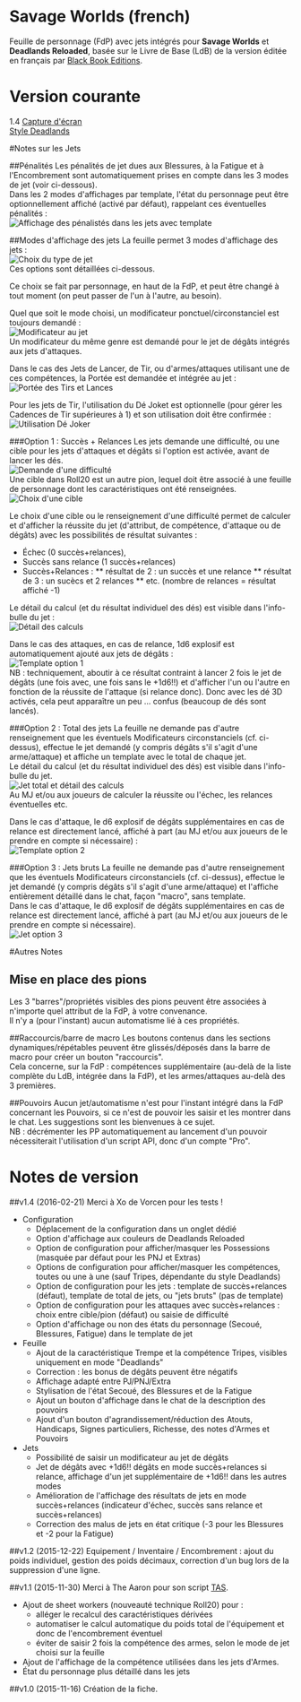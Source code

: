 # Savage Worlds (french)

Feuille de personnage (FdP) avec jets intégrés pour **Savage Worlds** et **Deadlands Reloaded**, basée sur le Livre de Base (LdB) de la version éditée en français par [Black Book Editions](http://www.black-book-editions.fr/catalogue.php?id=58).

# Version courante
1.4 [Capture d'écran](sawofr.jpg)  
[Style Deadlands](sawofr_style_deadlands.png)

#Notes sur les Jets

##Pénalités
Les pénalités de jet dues aux Blessures, à la Fatigue et à l'Encombrement sont automatiquement prises en compte dans les 3 modes de jet (voir ci-dessous).  
Dans les 2 modes d'affichages par template, l'état du personnage peut être optionnellement affiché (activé par défaut), rappelant ces éventuelles pénalités :  
![Affichage des pénalistés dans les jets avec template](sawofr_template_penalistes.png)

##Modes d'affichage des jets
La feuille permet 3 modes d'affichage des jets :  
![Choix du type de jet](sawofr_choixjet.png)  
Ces options sont détaillées ci-dessous.

Ce choix se fait par personnage,  en haut de la FdP, et peut être changé à tout moment (on peut passer de l'un à l'autre, au besoin).

Quel que soit le mode choisi, un modificateur ponctuel/circonstanciel est toujours demandé :  
![Modificateur au jet](sawofr_modificateur.png)  
Un modificateur du même genre est demandé pour le jet de dégâts intégrés aux jets d'attaques.

Dans le cas des Jets de Lancer, de Tir, ou d'armes/attaques utilisant une de ces compétences, la Portée est demandée et intégrée au jet :  
![Portée des Tirs et Lances](sawofr_portee.png)

Pour les jets de Tir, l'utilisation du Dé Joket est optionnelle (pour gérer les Cadences de Tir supérieures à 1) et son utilisation doit être confirmée :  
![Utilisation Dé Joker](sawofr_dejokerutil.png)

###Option 1 : Succès + Relances
Les jets demande une difficulté, ou une cible pour les jets d'attaques et dégâts si l'option est activée, avant de lancer les dés.  
![Demande d'une difficulté](sawofr_difficulte.png)  
Une cible dans Roll20 est un autre pion, lequel doit être associé à une feuille de personnage dont les caractéristiques ont été renseignées.  
![Choix d'une cible](sawofr_cible.png)

Le choix d'une cible ou le renseignement d'une difficulté permet de calculer et d'afficher la réussite du jet (d'attribut, de compétence, d'attaque ou de dégâts) avec les possibilités de résultat suivantes :

* Échec (0 succès+relances),
* Succès sans relance (1 succès+relances)
* Succès+Relances :
** résultat de 2 : un succès et une relance
** résultat de 3 : un sucècs et 2 relances
** etc. (nombre de relances = résultat affiché -1)

Le détail du calcul (et du résultat individuel des dés) est visible dans l'info-bulle du jet :  
![Détail des calculs](sawofr_infobulleoption1.png)

Dans le cas des attaques, en cas de relance, 1d6 explosif est automatiquement ajouté aux jets de dégâts :  
![Template option 1](sawofr_templateoption1.png)  
NB : techniquement, aboutir à ce résultat contraint à lancer 2 fois le jet de dégâts (une fois avec, une fois sans le +1d6!!) et d'afficher l'un ou l'autre en fonction de la réussite de l'attaque (si relance donc). Donc avec les dé 3D activés, cela peut apparaître un peu ... confus (beaucoup de dés sont lancés).

###Option 2 : Total des jets
La feuille ne demande pas d'autre renseignement que les éventuels Modificateurs circonstanciels (cf. ci-dessus), effectue le jet demandé (y compris dégâts s'il s'agit d'une arme/attaque) et affiche un template avec le total de chaque jet.  
Le détail du calcul (et du résultat individuel des dés) est visible dans l'info-bulle du jet.  
![Jet total et détail des calculs](sawofr_infobulleoption2.png)  
Au MJ et/ou aux joueurs de calculer la réussite ou l'échec, les relances éventuelles etc.

Dans le cas d'attaque, le d6 explosif de dégâts supplémentaires en cas de relance est directement lancé, affiché à part (au MJ et/ou aux joueurs de le prendre en compte si nécessaire) :  
![Template option 2](sawofr_templateoption2.png)

###Option 3 : Jets bruts
La feuille ne demande pas d'autre renseignement que les éventuels Modificateurs circonstanciels (cf. ci-dessus), effectue le jet demandé (y compris dégâts s'il s'agit d'une arme/attaque) et l'affiche entièrement détaillé dans le chat, façon "macro", sans template.  
Dans le cas d'attaque, le d6 explosif de dégâts supplémentaires en cas de relance est directement lancé, affiché à part (au MJ et/ou aux joueurs de le prendre en compte si nécessaire).  
![Jet option 3](sawofr_jetoption3.png)

#Autres Notes

## Mise en place des pions
Les 3 "barres"/propriétés visibles des pions peuvent être associées à n'importe quel attribut de la FdP, à votre convenance.  
Il n'y a (pour l'instant) aucun automatisme lié à ces propriétés.

##Raccourcis/barre de macro
Les boutons contenus dans les sections dynamiques/répétables peuvent être glissés/déposés dans la barre de macro pour créer un bouton "raccourcis".  
Cela concerne, sur la FdP : compétences supplémentaire (au-delà de la liste complète du LdB, intégrée dans la FdP), et les armes/attaques au-delà des 3 premières.

##Pouvoirs
Aucun jet/automatisme n'est pour l'instant intégré dans la FdP concernant les Pouvoirs, si ce n'est de pouvoir les saisir et les montrer dans le chat.
Les suggestions sont les bienvenues à ce sujet.  
NB : décrémenter les PP automatiquement au lancement d'un pouvoir nécessiterait l'utilisation d'un script API, donc d'un compte "Pro".

# Notes de version

##v1.4 (2016-02-21)
Merci à Xo de Vorcen pour les tests !

* Configuration
  * Déplacement de la configuration dans un onglet dédié
  * Option d'affichage aux couleurs de Deadlands Reloaded
  * Option de configuration pour afficher/masquer les Possessions (masquée par défaut pour les PNJ et Extras)
  * Options de configuration pour afficher/masquer les compétences,  toutes ou une à une (sauf Tripes, dépendante du style Deadlands)
  * Option de configuration pour les jets : template de succès+relances (défaut), template de total de jets, ou "jets bruts" (pas de template)
  * Option de configuration pour les attaques avec succès+relances : choix entre cible/pion (défaut) ou saisie de difficulté
  * Option d'affichage ou non des états du personnage (Secoué, Blessures, Fatigue) dans le template de jet
* Feuille
  * Ajout de la caractéristique Trempe et la compétence Tripes, visibles uniquement en mode "Deadlands"
  * Correction : les bonus de dégâts peuvent être négatifs
  * Affichage adapté entre PJ/PNJ/Extra
  * Stylisation de l'état Secoué, des Blessures et de la Fatigue
  * Ajout un bouton d'affichage dans le chat de la description des pouvoirs
  * Ajout d'un bouton d'agrandissement/réduction des Atouts, Handicaps, Signes particuliers, Richesse, des notes d'Armes et Pouvoirs
* Jets
  * Possibilité de saisir un modificateur au jet de dégâts
  * Jet de dégâts avec +1d6!! dégâts en mode succès+relances si relance, affichage d'un jet supplémentaire de +1d6!! dans les autres modes
  * Amélioration de l'affichage des résultats de jets en mode succès+relances (indicateur d'échec, succès sans relance et succès+relances)
  * Correction des malus de jets en état critique (-3 pour les Blessures et -2 pour la Fatigue)

##v1.2 (2015-12-22)
Equipement / Inventaire / Encombrement : ajout du poids individuel, gestion des poids décimaux, correction d'un bug lors de la suppression d'une ligne.

##v1.1 (2015-11-30)
Merci à The Aaron pour son script [TAS](https://github.com/shdwjk/TheAaronSheet).

* Ajout de sheet workers (nouveauté technique Roll20) pour :
    * alléger le recalcul des caractéristiques dérivées
    * automatiser le calcul automatique du poids total de l'équipement et donc de l'encombrement éventuel
    * éviter de saisir 2 fois la compétence des armes, selon le mode de jet choisi sur la feuille
* Ajout de l'affichage de la compétence utilisées dans les jets d'Armes.
* État du personnage plus détaillé dans les jets

##v1.0 (2015-11-16)
Création de la fiche.
